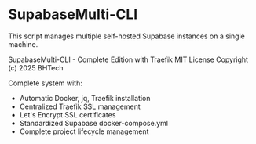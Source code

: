 # SupabaseMulti-CLI
This script manages multiple self-hosted Supabase instances on a single machine.

SupabaseMulti-CLI - Complete Edition with Traefik
MIT License
Copyright (c) 2025 BHTech

Complete system with:
- Automatic Docker, jq, Traefik installation
- Centralized Traefik SSL management
- Let's Encrypt SSL certificates
- Standardized Supabase docker-compose.yml
- Complete project lifecycle management

